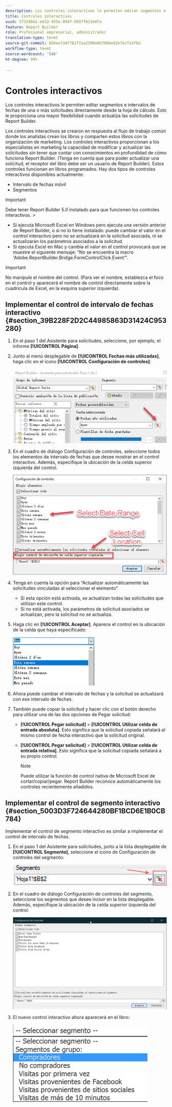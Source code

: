 ```yaml
---
description: Los controles interactivos le permiten editar segmentos e intervalos de fechas de una o más solicitudes directamente desde la hoja de cálculo. Esto le proporciona una mayor flexibilidad cuando actualiza las solicitudes de Report Builder.
title: Controles interactivos
uuid: 5f324b61-e032-455e-9947-5037f013e0fa
feature: Report Builder
role: Profesional empresarial, administrador
translation-type: tm+mt
source-git-commit: 894ee7a8f761f7aa2590e06708be82e7ecfa3f6d
workflow-type: tm+mt
source-wordcount: '546'
ht-degree: 99%

---
```



# Controles interactivos

Los controles interactivos le permiten editar segmentos e intervalos de fechas de una o más solicitudes directamente desde la hoja de cálculo. Esto le proporciona una mayor flexibilidad cuando actualiza las solicitudes de Report Builder.

Los controles interactivos se crearon en respuesta al flujo de trabajo común donde los analistas crean los libros y comparten estos libros con la organización de marketing. Los controles interactivos proporcionan a los especialistas en marketing la capacidad de modificar y actualizar las solicitudes sin tener que contar con conocimientos en profundidad de cómo funciona Report Builder. (Tenga en cuenta que para poder actualizar una solicitud, el receptor del libro debe ser un usuario de Report Builder). Estos controles funcionan en libros programados. Hay dos tipos de controles interactivos disponibles actualmente:

* Intervalo de fechas móvil
* Segmentos

>[!IMPORTANT]
>
>Debe tener Report Builder 5.0 instalado para que funcionen los controles interactivos. >
>* Si ejecuta Microsoft Excel en Windows pero ejecuta una versión anterior de Report Builder, o si no lo tiene instalado: puede cambiar el valor en el control interactivo pero no se actualizará en la solicitud asociada, ni se actualizarán los parámetros asociados a la solicitud.
>* Si ejecuta Excel en Mac y cambia el valor en el control provocará que se muestre el siguiente mensaje: “No se encuentra la macro &#39;Adobe.ReportBuilder.Bridge.FormControlClick.Event’”.

>



>[!IMPORTANT]
>
>No manipule el nombre del control. (Para ver el nombre, establezca el foco en el control y aparecerá el nombre de control directamente sobre la cuadrícula de Excel, en la esquina superior izquierda).

## Implementar el control de intervalo de fechas interactivo {#section_39B228F2D2C44985863D31424C953280}

1. En el paso 1 del Asistente para solicitudes, seleccione, por ejemplo, el informe **[!UICONTROL Página]**.
1. Junto al menú desplegable de **[!UICONTROL Fechas más utilizadas]**, haga clic en el icono **[!UICONTROL Configuración de controles]**:

   ![](assets/date_range_control.png)

1. En el cuadro de diálogo Configuración de controles, seleccione todos los elementos de intervalo de fechas que desee mostrar en el control interactivo. Además, especifique la ubicación de la celda superior izquierda del control.

   ![](assets/control_settings.png)

1. Tenga en cuenta la opción para “Actualizar automáticamente las solicitudes vinculadas al seleccionar el elemento”.

   * Si esta opción está activada, se actualizan todas las solicitudes que utilizan este control.
   * Si no está activada, los parámetros de solicitud asociados se actualizan, pero la solicitud no se actualiza.

1. Haga clic en **[!UICONTROL Aceptar]**. Aparece el control en la ubicación de la celda que haya especificado:

   ![](assets/date_range_control_interactive.png)

1. Ahora puede cambiar el intervalo de fechas y la solicitud se actualizará con ese intervalo de fechas.
1. También puede copiar la solicitud y hacer clic con el botón derecho para utilizar una de las dos opciones de Pegar solicitud:

   * **[!UICONTROL Pegar solicitud]** > **[!UICONTROL Utilizar celda de entrada absoluta]**. Esto significa que la solicitud copiada señalará al mismo control de fecha interactivo que la solicitud original.

   * **[!UICONTROL Pegar solicitud]** > **[!UICONTROL Utilizar celda de entrada relativa]**. Esto significa que la solicitud copiada señalará a su propio control.

      >[!NOTE]
      >
      >Puede utilizar la función de control nativa de Microsoft Excel de cortar/copiar/pegar. Report Builder reconoce automáticamente los controles recientemente añadidos.

## Implementar el control de segmento interactivo {#section_5003D3F724644280BF1BCD6E1B0CB784}

Implementar el control de segmento interactivo es similar a implementar el control de intervalo de fechas.

1. En el paso 1 del Asistente para solicitudes, junto a la lista desplegable de **[!UICONTROL Segmento]**, seleccione el icono de Configuración de controles del segmento:

   ![](assets/segment_interactive_1.png)

1. En el cuadro de diálogo Configuración de controles del segmento, seleccione los segmentos que desee incluir en la lista desplegable. Además, especifique la ubicación de la celda superior izquierda del control.

   ![](assets/segment_drop_down_properties.png)

1. El nuevo control interactivo ahora aparecerá en el libro:

   ![](assets/segment_interactive_3.png)


